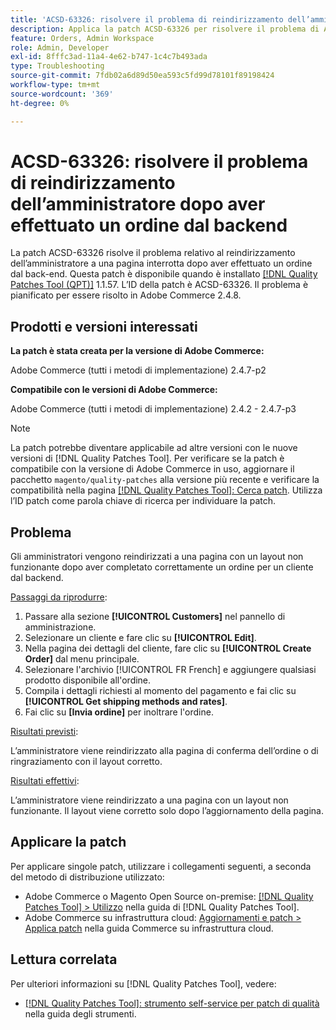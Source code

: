 ```yaml
---
title: 'ACSD-63326: risolvere il problema di reindirizzamento dell’amministratore dopo aver effettuato un ordine dal backend'
description: Applica la patch ACSD-63326 per risolvere il problema di Adobe Commerce, in cui l’amministratore viene reindirizzato a una pagina interrotta dopo aver effettuato un ordine dal backend.
feature: Orders, Admin Workspace
role: Admin, Developer
exl-id: 8fffc3ad-11a4-4e62-b747-1c4c7b493ada
type: Troubleshooting
source-git-commit: 7fdb02a6d89d50ea593c5fd99d78101f89198424
workflow-type: tm+mt
source-wordcount: '369'
ht-degree: 0%

---
```


# ACSD-63326: risolvere il problema di reindirizzamento dell’amministratore dopo aver effettuato un ordine dal backend

La patch ACSD-63326 risolve il problema relativo al reindirizzamento dell’amministratore a una pagina interrotta dopo aver effettuato un ordine dal back-end. Questa patch è disponibile quando è installato [[!DNL Quality Patches Tool (QPT)]](/help/tools/quality-patches-tool/quality-patches-tool-to-self-serve-quality-patches.md) 1.1.57. L’ID della patch è ACSD-63326. Il problema è pianificato per essere risolto in Adobe Commerce 2.4.8.

## Prodotti e versioni interessati

**La patch è stata creata per la versione di Adobe Commerce:**

Adobe Commerce (tutti i metodi di implementazione) 2.4.7-p2

**Compatibile con le versioni di Adobe Commerce:**

Adobe Commerce (tutti i metodi di implementazione) 2.4.2 - 2.4.7-p3

>[!NOTE]
>
>La patch potrebbe diventare applicabile ad altre versioni con le nuove versioni di [!DNL Quality Patches Tool]. Per verificare se la patch è compatibile con la versione di Adobe Commerce in uso, aggiornare il pacchetto `magento/quality-patches` alla versione più recente e verificare la compatibilità nella pagina [[!DNL Quality Patches Tool]: Cerca patch](https://experienceleague.adobe.com/tools/commerce-quality-patches/index.html). Utilizza l’ID patch come parola chiave di ricerca per individuare la patch.

## Problema

Gli amministratori vengono reindirizzati a una pagina con un layout non funzionante dopo aver completato correttamente un ordine per un cliente dal backend.

<u>Passaggi da riprodurre</u>:

1. Passare alla sezione **[!UICONTROL Customers]** nel pannello di amministrazione.
1. Selezionare un cliente e fare clic su **[!UICONTROL Edit]**.
1. Nella pagina dei dettagli del cliente, fare clic su **[!UICONTROL Create Order]** dal menu principale.
1. Selezionare l&#39;archivio [!UICONTROL FR French] e aggiungere qualsiasi prodotto disponibile all&#39;ordine.
1. Compila i dettagli richiesti al momento del pagamento e fai clic su **[!UICONTROL Get shipping methods and rates]**.
1. Fai clic su **[Invia ordine]** per inoltrare l&#39;ordine.

<u>Risultati previsti</u>:

L’amministratore viene reindirizzato alla pagina di conferma dell’ordine o di ringraziamento con il layout corretto.

<u>Risultati effettivi</u>:

L’amministratore viene reindirizzato a una pagina con un layout non funzionante. Il layout viene corretto solo dopo l’aggiornamento della pagina.

## Applicare la patch

Per applicare singole patch, utilizzare i collegamenti seguenti, a seconda del metodo di distribuzione utilizzato:

* Adobe Commerce o Magento Open Source on-premise: [[!DNL Quality Patches Tool] > Utilizzo](/help/tools/quality-patches-tool/usage.md) nella guida di [!DNL Quality Patches Tool].
* Adobe Commerce su infrastruttura cloud: [Aggiornamenti e patch > Applica patch](https://experienceleague.adobe.com/docs/commerce-cloud-service/user-guide/develop/upgrade/apply-patches.html) nella guida Commerce su infrastruttura cloud.


## Lettura correlata

Per ulteriori informazioni su [!DNL Quality Patches Tool], vedere:

* [[!DNL Quality Patches Tool]: strumento self-service per patch di qualità](/help/tools/quality-patches-tool/quality-patches-tool-to-self-serve-quality-patches.md) nella guida degli strumenti.
